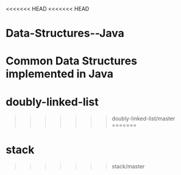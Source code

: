 <<<<<<< HEAD
<<<<<<< HEAD
# Data-Structures--Java
Common Data Structures implemented in Java
=======
# doubly-linked-list
>>>>>>> doubly-linked-list/master
=======
# stack
>>>>>>> stack/master
